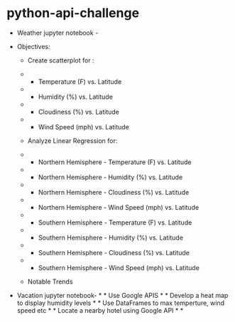 # python-api-challenge
*  Weather jupyter notebook -
  * Objectives:
    * Create scatterplot for :
    * * Temperature (F) vs. Latitude
    * * Humidity (%) vs. Latitude
    * *  Cloudiness (%) vs. Latitude
    * * Wind Speed (mph) vs. Latitude
    * Analyze Linear Regression for:
    * * Northern Hemisphere - Temperature (F) vs. Latitude
    * * Northern Hemisphere - Humidity (%) vs. Latitude
    * * Northern Hemisphere - Cloudiness (%) vs. Latitude
    * * Northern Hemisphere - Wind Speed (mph) vs. Latitude
    * * Southern Hemisphere - Temperature (F) vs. Latitude
    * * Southern Hemisphere - Humidity (%) vs. Latitude
    * * Southern Hemisphere - Cloudiness (%) vs. Latitude
    * * Southern Hemisphere - Wind Speed (mph) vs. Latitude
    
    * Notable Trends
    
   * Vacation jupyter notebook-
    * * Use Google APIS
    * * Develop a heat map to display humidity levels
    * * Use DataFrames to max temperture, wind speed etc
    * * Locate a nearby hotel using Google API
    * * 
